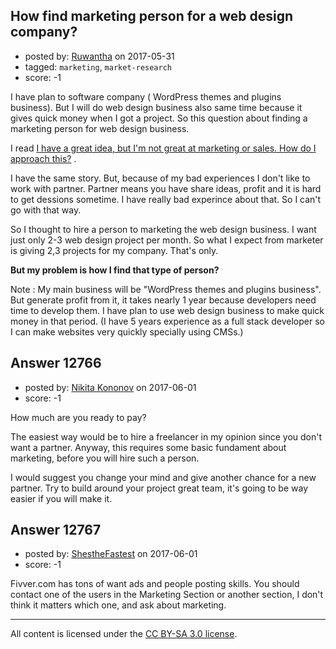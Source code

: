 ## How find marketing person for a web design company?

- posted by: [Ruwantha](https://stackexchange.com/users/11013047/ruwantha) on 2017-05-31
- tagged: `marketing`, `market-research`
- score: -1

<p>I have plan to software company ( WordPress themes and plugins business). But I will do web design business also same time because it gives quick money when I got a project. So this question about finding a marketing person for web design business.</p>

<p>I read <a href="https://startups.stackexchange.com/questions/17/i-have-a-great-idea-but-im-not-great-at-marketing-or-sales-how-do-i-approach">I have a great idea, but I&#39;m not great at marketing or sales. How do I approach this?</a> .</p>

<p>I have the same story. But, because of my bad experiences I don't like to work with partner. Partner means you have share ideas, profit and it is hard to get dessions sometime. I have really bad experince about that. So I can't go with that way.</p>

<p>So I thought to hire a person to marketing the web design business. I want just only 2-3 web design project per month. So what I expect from marketer is giving 2,3 projects for my company. That's only.</p>

<p><strong>But my problem is how I find that type of person?</strong>  </p>

<p>Note : My main business will be "WordPress themes and plugins business". But generate profit from it, it takes nearly 1 year because developers need time to develop them. I have plan to use web design business to make quick money in that period. (I have 5 years experience as a full stack developer so I can make websites very quickly specially using CMSs.)</p>



## Answer 12766

- posted by: [Nikita Kononov](https://stackexchange.com/users/7861393/nikita-kononov) on 2017-06-01
- score: -1

<p>How much are you ready to pay?</p>

<p>The easiest way would be to hire a freelancer in my opinion since you don't want a partner. Anyway, this requires some basic fundament about marketing, before you will hire such a person.</p>

<p>I would suggest you change your mind and give another chance for a new partner. Try to build around your project great team, it's going to be way easier if you will make it. </p>



## Answer 12767

- posted by: [ShestheFastest](https://stackexchange.com/users/9279546/shesthefastest) on 2017-06-01
- score: -1

<p>Fivver.com has tons of want ads and people posting skills. You should contact one of the users in the Marketing Section or another section, I don't think it matters which one, and ask about marketing. </p>




---

All content is licensed under the [CC BY-SA 3.0 license](https://creativecommons.org/licenses/by-sa/3.0/).
